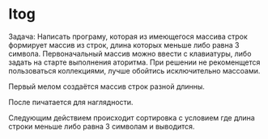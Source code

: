 # Itog
Задача: Написать програму, которая из имеющегося массива строк формирует массив из строк, длина которых 
меньше либо равна З символа. Первоначальный массив можно ввести с клавиатуры, либо задать на старте 
выполнения аторитма. При решении не рекоменщется пользоваться коллекциями, лучше обойтись 
исключительно массоами.

Первый мелом создаётся массив строк разной длинны.

После пичатается для наглядности.

Следующим действием происходит сортировка с условием где длина строки меньше либо равна З символам и выводится.
